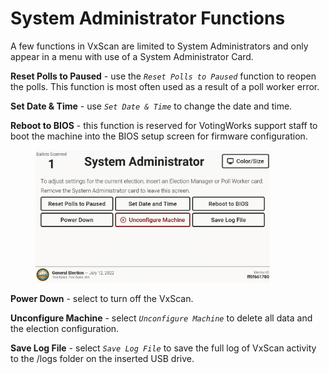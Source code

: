 # System Administrator Functions

A few functions in VxScan are limited to System Administrators and only appear in a menu with use of a System Administrator Card.

**Reset Polls to Paused** - use the _`Reset Polls to Paused`_ function to reopen the polls. This function is most often used as a result of a poll worker error.

**Set Date & Time** - use _`Set Date & Time`_ to change the date and time.

**Reboot to BIOS** - this function is reserved for VotingWorks support staff to boot the machine into the BIOS setup screen for firmware configuration.

<figure><img src="../.gitbook/assets/image (39).png" alt="" width="375"><figcaption></figcaption></figure>

**Power Down** - select to turn off the VxScan.

**Unconfigure Machine** - select _`Unconfigure Machine`_ to delete all data and the election configuration.

**Save Log File** - select _`Save Log File`_ to save the full log of VxScan activity to the /logs folder on the inserted USB drive.
